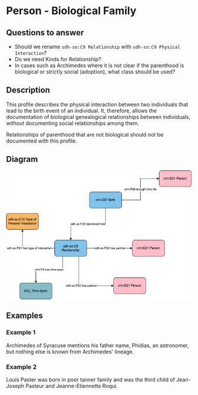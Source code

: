 # Person - Biological Family

## Questions to answer

- Should we rename `sdh-so:C9 Relationship` with `sdh-so:C9 Physical Interaction`?
- Do we need Kinds for Relationship?
- In cases such as Archimedes where it is not clear if the parenthood is biological or strictly social (adoption), what class should be used?

## Description

This profile describes the physical interaction between two individuals that lead to the birth event of an individual. It, therefore, allows the documentation of biological genealogical relationships between individuals, without documenting social relationships among them.

Relationships of parenthood that are not biological should not be documented with this profile.

## Diagram

![Alt text](<Diagrams/GV_Profile_Person-Union (family).drawio (1).png>)

## Examples

### Example 1

Archimedes of Syracuse mentions his father name, Phidias, an astronomer, but nothing else is known from Archimedes' lineage.

### Example 2

Louis Paster was born in poor tanner family and was the third child of Jean-Joseph Pasteur and Jeanne-Etiennette Roqui.
